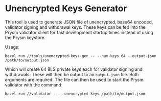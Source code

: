 # Unencrypted Keys Generator

This tool is used to generate JSON file of unencrypted, base64 encoded, validator
signing and withdrawal keys. These keys can be fed into the Prysm validator
client for fast development startup times instead of using the Prysm keystore.

Usage:

```
bazel run //tools/unencrypted-keys-gen -- --num-keys 64 --output-json /path/to/output.json
```

Which will create 64 BLS private keys each for validator signing and withdrawals. 
These will then be output to an `output.json` file. Both arguments are required. 
The file can then be used to start the Prysm validator with the command:

```
bazel run //validator -- --unencrypted-keys /path/to/output.json
```